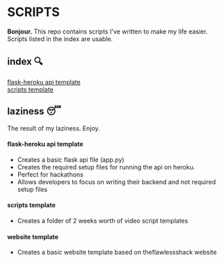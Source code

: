 # SCRIPTS

<b>Bonjour.</b> This repo contains scripts I've written to make my life easier.<br>
Scripts listed in the index are usable.

## index 🔍
[flask-heroku api template](https://github.com/theFlawlessHack/scripts/blob/master/README.md#flask-heroku-api-template)<br>
[scripts template](https://github.com/theFlawlessHack/scripts/blob/master/README.md#scripts-template)

## laziness 😴
The result of my laziness. Enjoy.

#### flask-heroku api template
- Creates a basic flask api file (app.py)
- Creates the required setup files for running the api on heroku.<br>
- Perfect for hackathons 
- Allows developers to focus on writing their backend and not required setup files

#### scripts template
- Creates a folder of 2 weeks worth of video script templates

#### website template
- Creates a basic website template based on theflawlessshack website
